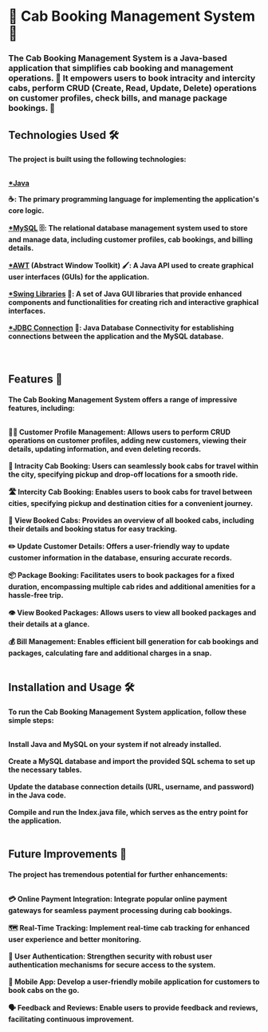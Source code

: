 <h1>🚕 Cab Booking Management System 📅</h1>
<h3>The Cab Booking Management System is a Java-based application that simplifies cab booking and management operations. 🚀 It empowers users to book intracity and intercity cabs, perform CRUD (Create, Read, Update, Delete) operations on customer profiles, check bills, and manage package bookings. 💼</h3>
<h2>Technologies Used 🛠️</h2>
<h4>The project is built using the following technologies:</br></br>

<p><u>*Java</u></p> ☕: The primary programming language for implementing the application's core logic.</br></br>
<u>*MySQL</u> 🗄️: The relational database management system used to store and manage data, including customer profiles, cab bookings, and billing details.</br></br>
<u>*AWT</u> (Abstract Window Toolkit) 🖌️: A Java API used to create graphical user interfaces (GUIs) for the application.</br></br>
<u>*Swing Libraries</u> 🎨: A set of Java GUI libraries that provide enhanced components and functionalities for creating rich and interactive graphical interfaces.</br></br>
<u>*JDBC Connection</u> 🔌: Java Database Connectivity for establishing connections between the application and the MySQL database.</br>
</h4></br>
<h2>Features 🌟</h2>
<h4>The Cab Booking Management System offers a range of impressive features, including:</br></br>

🧑‍💼 Customer Profile Management: Allows users to perform CRUD operations on customer profiles, adding new customers, viewing their details, updating information, and even deleting records.</br></br>
🚗 Intracity Cab Booking: Users can seamlessly book cabs for travel within the city, specifying pickup and drop-off locations for a smooth ride.</br></br>
🛣️ Intercity Cab Booking: Enables users to book cabs for travel between cities, specifying pickup and destination cities for a convenient journey.</br></br>
👀 View Booked Cabs: Provides an overview of all booked cabs, including their details and booking status for easy tracking.</br></br>
✏️ Update Customer Details: Offers a user-friendly way to update customer information in the database, ensuring accurate records.</br></br>
📦 Package Booking: Facilitates users to book packages for a fixed duration, encompassing multiple cab rides and additional amenities for a hassle-free trip.</br></br>
👁️ View Booked Packages: Allows users to view all booked packages and their details at a glance.</br></br>
💰 Bill Management: Enables efficient bill generation for cab bookings and packages, calculating fare and additional charges in a snap.</br></br>
</h4>
<h2>Installation and Usage 🛠️</h2>
<h4>To run the Cab Booking Management System application, follow these simple steps:</br></br>

Install Java and MySQL on your system if not already installed.</br></br>
Create a MySQL database and import the provided SQL schema to set up the necessary tables.</br></br>
Update the database connection details (URL, username, and password) in the Java code.</br></br>
Compile and run the Index.java file, which serves as the entry point for the application.
</br></br></h4>
<h2>Future Improvements 🚀</h2>
<h4>The project has tremendous potential for further enhancements:</br></br>

💳 Online Payment Integration: Integrate popular online payment gateways for seamless payment processing during cab bookings.</br></br>
🗺️ Real-Time Tracking: Implement real-time cab tracking for enhanced user experience and better monitoring.</br></br>
🔐 User Authentication: Strengthen security with robust user authentication mechanisms for secure access to the system.</br></br>
📱 Mobile App: Develop a user-friendly mobile application for customers to book cabs on the go.</br></br>
🗣️ Feedback and Reviews: Enable users to provide feedback and reviews, facilitating continuous improvement.</br></br>
</h4>

